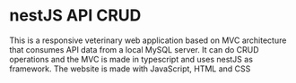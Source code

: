 # nestJS API CRUD
This is a responsive veterinary web application based on MVC architecture that consumes API data from a local MySQL server.
It can do CRUD operations and the MVC is made in typescript and uses nestJS as framework. The website is made with JavaScript, HTML and CSS
